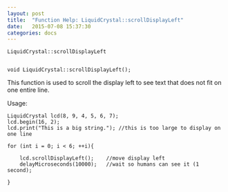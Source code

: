 ```yaml
---
layout: post
title:  "Function Help: LiquidCrystal::scrollDisplayLeft"
date:   2015-07-08 15:37:30
categories: docs
---
```


	LiquidCrystal::scrollDisplayLeft


	void LiquidCrystal::scrollDisplayLeft();

This function is used to scroll the display left to see text that does not fit on one entire line.

Usage:

	LiquidCrystal lcd(8, 9, 4, 5, 6, 7);
	lcd.begin(16, 2);
	lcd.print("This is a big string."); //this is too large to display on one line

	for (int i = 0; i < 6; ++i){

		lcd.scrollDisplayLeft();	//move display left
		delayMicroseconds(10000);	//wait so humans can see it (1 second);

	}


